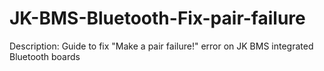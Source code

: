 # JK-BMS-Bluetooth-Fix-pair-failure
Description: Guide to fix "Make a pair failure!" error on JK BMS integrated Bluetooth boards
